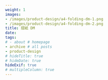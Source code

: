 ```yaml
---
weight: 1
images:
- /images/product-design/a4-folding-dm-1.png
- /images/product-design/a4-folding-dm-2.png
title: 摺紙 DM
date: 
tags:
# - about # homepage
- archive # all posts
- product-design
# hideTitle: true
# hideDate: true
hideExif: true
# multipleColumn: true
---
```

